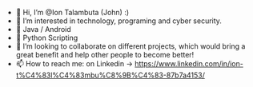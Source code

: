 - 👋 Hi, I’m @Ion Talambuta (John) :)
- 👀 I’m interested in technology, programing and cyber security.
- 🌱 Java / Android
- 🌱 Python Scripting
- 💞️ I’m looking to collaborate on different projects, which would bring a great benefit and help other people to become better!
- 📫 How to reach me: on Linkedin -> https://www.linkedin.com/in/ion-t%C4%83l%C4%83mbu%C8%9B%C4%83-87b7a4153/

<!---
Ion-Talambuta/Ion-Talambuta is a ✨ special ✨ repository because its `README.md` (this file) appears on your GitHub profile.
You can click the Preview link to take a look at your changes.
--->
